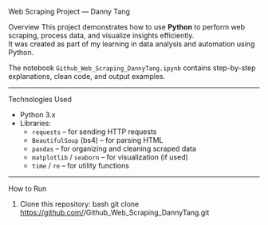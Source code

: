 Web Scraping Project — Danny Tang

Overview
This project demonstrates how to use **Python** to perform web scraping, process data, and visualize insights efficiently.  
It was created as part of my learning in data analysis and automation using Python.

The notebook `Github_Web_Scraping_DannyTang.ipynb` contains step-by-step explanations, clean code, and output examples.

---

Technologies Used
- Python 3.x
- Libraries:
  - `requests` – for sending HTTP requests
  - `BeautifulSoup` (bs4) – for parsing HTML
  - `pandas` – for organizing and cleaning scraped data
  - `matplotlib` / `seaborn` – for visualization (if used)
  - `time` / `re` – for utility functions

---

How to Run
1. Clone this repository:
   bash
   git clone https://github.com/<your-username>/Github_Web_Scraping_DannyTang.git
